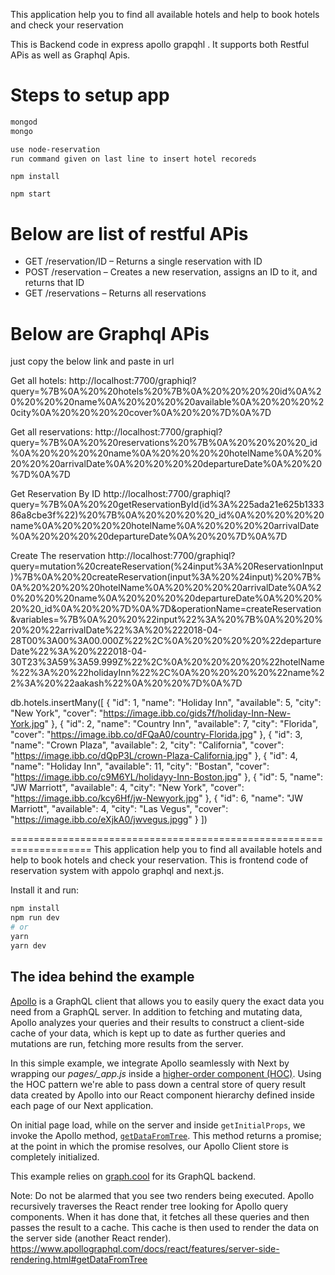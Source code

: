 
This application help you to find all available hotels and help to book hotels and check your reservation

This is Backend code in express apollo grapqhl .  It supports both Restful APis as well as Graphql Apis. 


# Steps to setup app
```bash
mongod
mongo

use node-reservation
run command given on last line to insert hotel recoreds
```
``` another bash
npm install

npm start
```

# Below are list of restful APis
* GET /reservation/ID – Returns a single reservation with ID
* POST /reservation – Creates a new reservation, assigns an ID to it, and returns that ID
* GET /reservations – Returns all reservations

# Below are Graphql APis
just copy the below link and paste in url

Get all hotels:
http://localhost:7700/graphiql?query=%7B%0A%20%20hotels%20%7B%0A%20%20%20%20id%0A%20%20%20%20name%0A%20%20%20%20available%0A%20%20%20%20city%0A%20%20%20%20cover%0A%20%20%7D%0A%7D

Get all reservations:
http://localhost:7700/graphiql?query=%7B%0A%20%20reservations%20%7B%0A%20%20%20%20_id%0A%20%20%20%20name%0A%20%20%20%20hotelName%0A%20%20%20%20arrivalDate%0A%20%20%20%20departureDate%0A%20%20%7D%0A%7D


Get Reservation By ID
http://localhost:7700/graphiql?query=%7B%0A%20%20getReservationById(id%3A%225ada21e625b133386a8cbe3f%22)%20%7B%0A%20%20%20%20_id%0A%20%20%20%20name%0A%20%20%20%20hotelName%0A%20%20%20%20arrivalDate%0A%20%20%20%20departureDate%0A%20%20%7D%0A%7D


Create The reservation
http://localhost:7700/graphiql?query=mutation%20createReservation(%24input%3A%20ReservationInput)%7B%0A%20%20createReservation(input%3A%20%24input)%20%7B%0A%20%20%20%20hotelName%0A%20%20%20%20arrivalDate%0A%20%20%20%20name%0A%20%20%20%20departureDate%0A%20%20%20%20_id%0A%20%20%7D%0A%7D&operationName=createReservation&variables=%7B%0A%20%20%22input%22%3A%20%7B%0A%20%20%20%20%22arrivalDate%22%3A%20%222018-04-28T00%3A00%3A00.000Z%22%2C%0A%20%20%20%20%22departureDate%22%3A%20%222018-04-30T23%3A59%3A59.999Z%22%2C%0A%20%20%20%20%22hotelName%22%3A%20%22holidayInn%22%2C%0A%20%20%20%20%22name%22%3A%20%22aakash%22%0A%20%20%7D%0A%7D



db.hotels.insertMany([
    {
        "id": 1,
        "name": "Holiday Inn",
        "available": 5,
        "city": "New York",
        "cover": "https://image.ibb.co/gids7f/holiday-Inn-New-York.jpg"
    },
    {
        "id": 2,
        "name": "Country Inn",
        "available": 7,
        "city": "Florida",
        "cover": "https://image.ibb.co/dFQaA0/country-Florida.jpg"
    },
    {
        "id": 3,
        "name": "Crown Plaza",
        "available": 2,
        "city": "California",
        "cover": "https://image.ibb.co/dQpP3L/crown-Plaza-California.jpg"
    },
    {
        "id": 4,
        "name": "Holiday Inn",
        "available": 11,
        "city": "Bostan",
        "cover": "https://image.ibb.co/c9M6YL/holidayy-Inn-Boston.jpg"
    },
    {
        "id": 5,
        "name": "JW Marriott",
        "available": 4,
        "city": "New York",
        "cover": "https://image.ibb.co/kcy6Hf/jw-Newyork.jpg"
    },
    {
        "id": 6,
        "name": "JW Marriott",
        "available": 4,
        "city": "Las Vegus",
        "cover": "https://image.ibb.co/eXjkA0/jwvegus.jpgg"
    }
])

====================================================================
This application help you to find all available hotels and help to book hotels and check your reservation.
This is frontend code of reservation system with appolo graphql and next.js.

Install it and run:

```bash
npm install
npm run dev
# or
yarn
yarn dev
```

## The idea behind the example

[Apollo](https://www.apollographql.com/client/) is a GraphQL client that allows you to easily query the exact data you need from a GraphQL server. In addition to fetching and mutating data, Apollo analyzes your queries and their results to construct a client-side cache of your data, which is kept up to date as further queries and mutations are run, fetching more results from the server.

In this simple example, we integrate Apollo seamlessly with Next by wrapping our *pages/_app.js* inside a [higher-order component (HOC)](https://facebook.github.io/react/docs/higher-order-components.html). Using the HOC pattern we're able to pass down a central store of query result data created by Apollo into our React component hierarchy defined inside each page of our Next application.

On initial page load, while on the server and inside `getInitialProps`, we invoke the Apollo method,  [`getDataFromTree`](https://www.apollographql.com/docs/react/features/server-side-rendering.html#getDataFromTree). This method returns a promise; at the point in which the promise resolves, our Apollo Client store is completely initialized.

This example relies on [graph.cool](https://www.graph.cool) for its GraphQL backend.


Note: Do not be alarmed that you see two renders being executed.  Apollo recursively traverses the React render tree looking for Apollo query components. When it has done that, it fetches all these queries and then passes the result to a cache. This cache is then used to render the data on the server side (another React render).
https://www.apollographql.com/docs/react/features/server-side-rendering.html#getDataFromTree
